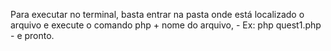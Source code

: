 Para executar no terminal, basta entrar na pasta onde está localizado o arquivo e execute o comando php + nome do arquivo, - Ex: php quest1.php - e pronto.
